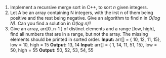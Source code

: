 1. Implement a recursive merge sort in C++, to sort _n_ given integers.
2. Let A be an array containing N integers, with the irst n of them being positive and the rest being negative. Give an algorithm to find n in _O(log N)_. Can you find a solution in _O(log n)_?
3. Give an array, arr[0..n-1 ] of distinct elements and a range [low, high], find all numbers that are in a range, but not the array. The missing elements should be printed in sorted order.
**Input:**  arr[] = { 10, 12, 11, 15}, low = 10, high = 15
**Output:**  13, 14
**Input:**  arr[] = { 1, 14, 11, 51, 15}, low = 50, high = 55
**Output:**  50, 52, 53, 54, 55
